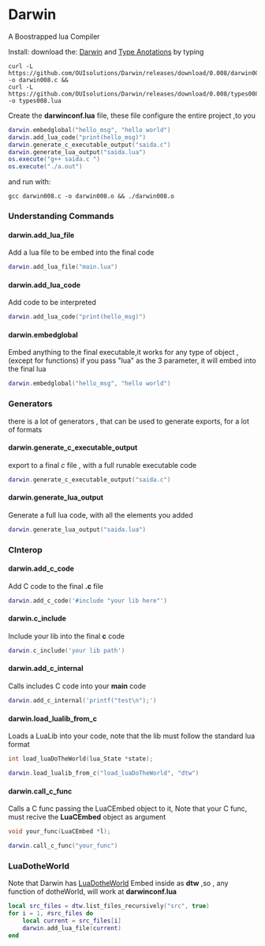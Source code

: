 # Darwin
A Boostrapped lua Compiler

Install:
download the: [Darwin](https://github.com/OUIsolutions/Darwin/releases/download/0.008/darwin008.c)
and [Type Anotations](https://github.com/OUIsolutions/Darwin/releases/download/0.008/types008.lua)
by typing
```shel
curl -L https://github.com/OUIsolutions/Darwin/releases/download/0.008/darwin008.c -o darwin008.c &&
curl -L https://github.com/OUIsolutions/Darwin/releases/download/0.008/types008.lua -o types008.lua

```

Create the **darwinconf.lua** file, these file configure the entire project ,to you

```lua
darwin.embedglobal("hello_msg", "hello world")
darwin.add_lua_code("print(hello_msg)")
darwin.generate_c_executable_output("saida.c")
darwin.generate_lua_output("saida.lua")
os.execute("g++ saida.c ")
os.execute("./a.out")


```
and run with:
```shel
gcc darwin008.c -o darwin008.o && ./darwin008.o
```

### Understanding Commands

#### darwin.add_lua_file

Add a lua file to be embed into the final  code

```lua
darwin.add_lua_file("main.lua")
```

#### darwin.add_lua_code
Add code to be interpreted
```lua
darwin.add_lua_code("print(hello_msg)")
```


#### darwin.embedglobal
Embed anything to the final executable,it works for any type of object ,(except for functions)
if you pass "lua" as the 3 parameter, it will embed into the final lua
```lua
darwin.embedglobal("hello_msg", "hello world")
```

### Generators
there is a lot of generators , that can be used to generate exports, for a lot
of formats

#### darwin.generate_c_executable_output
export to a final *c* file , with a full runable executable code
```lua
darwin.generate_c_executable_output("saida.c")
```
#### darwin.generate_lua_output
Generate a full lua code, with all the elements you added
```lua
darwin.generate_lua_output("saida.lua")
```
### CInterop
#### darwin.add_c_code
Add C code to the final **.c** file

```lua
darwin.add_c_code('#include "your lib here"')
```
#### darwin.c_include
Include your lib into the final **c** code

```lua
darwin.c_include('your lib path')
```
#### darwin.add_c_internal
Calls includes C code into your **main** code
```lua
darwin.add_c_internal('printf("test\n");')
```
#### darwin.load_lualib_from_c
Loads a LuaLib into your code, note that the lib must follow the standard lua format
```c
int load_luaDoTheWorld(lua_State *state);
```
```lua
darwin.load_lualib_from_c("load_luaDoTheWorld", "dtw")
```

#### darwin.call_c_func
Calls a C func passing the LuaCEmbed object to it,
Note that your C func, must recive the **LuaCEmbed** object as argument
```c
void your_func(LuaCEmbed *l);
```
```lua
darwin.call_c_func("your_func")
```
### LuaDotheWorld
Note that Darwin has [LuaDotheWorld](https://github.com/OUIsolutions/LuaDoTheWorld) Embed inside
as **dtw** ,so , any function of dotheWorld, will work at  **darwinconf.lua**
```lua
local src_files = dtw.list_files_recursively("src", true)
for i = 1, #src_files do
    local current = src_files[i]
    darwin.add_lua_file(current)
end
```
